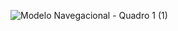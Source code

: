 ![Modelo Navegacional - Quadro 1 (1)](https://github.com/user-attachments/assets/8305148b-ce69-490e-9cca-a700df6a81ba)
